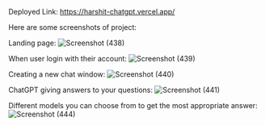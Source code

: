Deployed Link:
https://harshit-chatgpt.vercel.app/

Here are some screenshots of project:

Landing page:
![Screenshot (438)](https://user-images.githubusercontent.com/61971255/226326116-f4e998de-3394-43a7-8833-a21cf301e3af.png)

When user login with their account:
![Screenshot (439)](https://user-images.githubusercontent.com/61971255/226326187-cf5157c5-4169-4915-82ea-7392bc39a35a.png)

Creating a new chat window:
![Screenshot (440)](https://user-images.githubusercontent.com/61971255/226326270-90022c5c-1c61-45c6-ab32-ca1f7fb19f16.png)

ChatGPT giving answers to your questions:
![Screenshot (441)](https://user-images.githubusercontent.com/61971255/226326334-ea3dcf24-a52c-4453-96a3-77cd3761d11e.png)

Different models you can choose from to get the most appropriate answer:
![Screenshot (444)](https://user-images.githubusercontent.com/61971255/226326395-c648fd32-d425-4335-ac23-5072b04d06f2.png)
